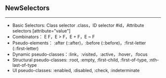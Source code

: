 ## NewSelectors
----
- Basic Selectors: Class selector .class，ID selector #id，Attribute selectors [attribute="value"]
- Combinators： E F，E > F，E + F，E ~ F
- Pseudo-elements： :after (::after)，:before (::before)，:first-letter (::first-letter)
- Dynamic pseudo-classes：:link，:visited，:active，:hover，:focus
- Structural pseudo-classes: :root, :empty, :first-child, :first-of-type, :nth-last-of-type
- UI pseudo-classes: :enabled, :disabled, :check, :indeterminate